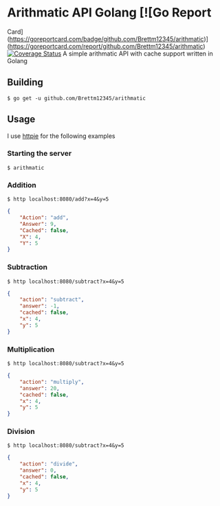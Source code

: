 # Arithmatic API Golang [![Go Report
Card](https://goreportcard.com/badge/github.com/Brettm12345/arithmatic)](https://goreportcard.com/report/github.com/Brettm12345/arithmatic) [![Coverage Status](https://coveralls.io/repos/github/Brettm12345/arithmatic/badge.svg?branch=master)](https://coveralls.io/github/Brettm12345/arithmatic?branch=master)
A simple arithmatic API with cache support written in Golang

## Building

``` console
$ go get -u github.com/Brettm12345/arithmatic
```

## Usage
I use [httpie](httpie) for the following examples 

### Starting the server

``` console
$ arithmatic
```

### Addition
``` console
$ http localhost:8080/add?x=4&y=5
```

``` json
{
    "Action": "add",
    "Answer": 9,
    "Cached": false,
    "X": 4,
    "Y": 5
}
```

### Subtraction
``` console
$ http localhost:8080/subtract?x=4&y=5
```

``` json
{
    "action": "subtract",
    "answer": -1,
    "cached": false,
    "x": 4,
    "y": 5
}
```

### Multiplication
``` console
$ http localhost:8080/subtract?x=4&y=5
```

``` json
{
    "action": "multiply",
    "answer": 20,
    "cached": false,
    "x": 4,
    "y": 5
}
```

### Division
``` console
$ http localhost:8080/subtract?x=4&y=5
```

``` json
{
    "action": "divide",
    "answer": 0,
    "cached": false,
    "x": 4,
    "y": 5
}
```
